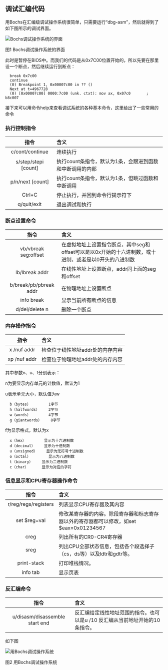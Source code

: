 ## 调试汇编代码

用Bochs在汇编级调试操作系统很简单，只需要运行“dbg-asm”，然后就得到了如下图所示的调试界面。

![Bochs调试操作系统的界面](https://hoverwinter.gitbooks.io/hit-oslab-manual/content/assets/bochs_debug.bmp)

图1 Bochs调试操作系统的界面

此时是暂停在BIOS中。而我们的代码是从0x7C00位置开始的，所以先要在那里设一个断点，然后继续运行到断点：

```
  break 0x7c00
  continue
  (0) Breakpoint 1, 0x00007c00 in ?? ()
  Next at t=4967728
  (0) [0x00007c00] 0000:7c00 (unk. ctxt): mov ax, 0x07c0       ; b8c007
```

接下来可以用命令help来查看调试系统的各种基本命令，这里给出了一些常用的命令

### 执行控制指令

|         指令         | 含义                                                     |
| :------------------: | :------------------------------------------------------- |
|   c/cont/continue    | 连续执行                                                 |
| s/step/stepi [count] | 执行count条指令，默认为1条，会跟进到函数和中断调用的内部 |
|   p/n/next [count]   | 执行count条指令，默认为1条，但跳过函数和中断调用         |
|        Ctrl+C        | 停止执行，并回到命令行提示符下                           |
|     q/quit/exit      | 退出调试和执行                                           |

### 断点设置命令

|          指令          | 含义                                                         |
| :--------------------: | :----------------------------------------------------------- |
|  vb/vbreak seg:offset  | 在虚拟地址上设置指令断点，其中seg和offset可以是以0x开始的十六进制数，或十进制，或者是以0开头的八进制数 |
|     lb/lbreak addr     | 在线性地址上设置断点，addr同上面的seg和offset                |
| b/break/pb/pbreak addr | 在物理地址上设置断点                                         |
|       info break       | 显示当前所有断点的信息                                       |
|     d/del/delete n     | 删除一个断点                                                 |

### 内存操作指令

|     指令     | 含义                             |
| :----------: | :------------------------------- |
| x /nuf addr  | 检查位于线性地址addr处的内存内容 |
| xp /nuf addr | 检查位于物理地址addr处的内存内容 |

其中参数n、u、f分别表示：

n为要显示内存单元的计数值，默认为1

u表示单元大小，默认值为w

```
  b（bytes）        1字节
  h（halfwords）    2字节
  w（words）        4字节
  g（giantwords）    8字节
```

f为显示格式，默认为x

```
  x（hex）        显示为十六进制数
  d（decimal）    显示为十进制数
  u（unsigned）    显示为无符号十进制数
  o（octal）        显示为八进制数
  t（binary）    显示为二进制数
  c（char）      显示为对应的字符
```

### 信息显示和CPU寄存器操作命令

|         指令         | 含义                                                         |
| :------------------: | :----------------------------------------------------------- |
| r/reg/regs/registers | 列表显示CPU寄存器及其内容                                    |
|     set $reg=val     | 修改某寄存器的内容。除段寄存器和标志寄存器以外的寄存器都可以修改，如set $eax=0x01234567 |
|         creg         | 列出所有的CR0-CR4寄存器                                      |
|         sreg         | 列出CPU全部状态信息，包括各个段选择子（cs，ds等）以及ldtr和gdtr等。 |
|     print-stack      | 打印堆栈情况。                                               |
|       info tab       | 显示页表                                                     |

### 反汇编命令

|              指令              | 含义                                                         |
| :----------------------------: | :----------------------------------------------------------- |
| u/disasm/disassemble start end | 反汇编给定线性地址范围的指令。也可以是u /10 反汇编从当前地址开始的10条指令。 |

如下图

![用Bochs调试操作系统](https://hoverwinter.gitbooks.io/hit-oslab-manual/content/assets/bochs_disasm.bmp)

图2 用Bochs调试操作系统